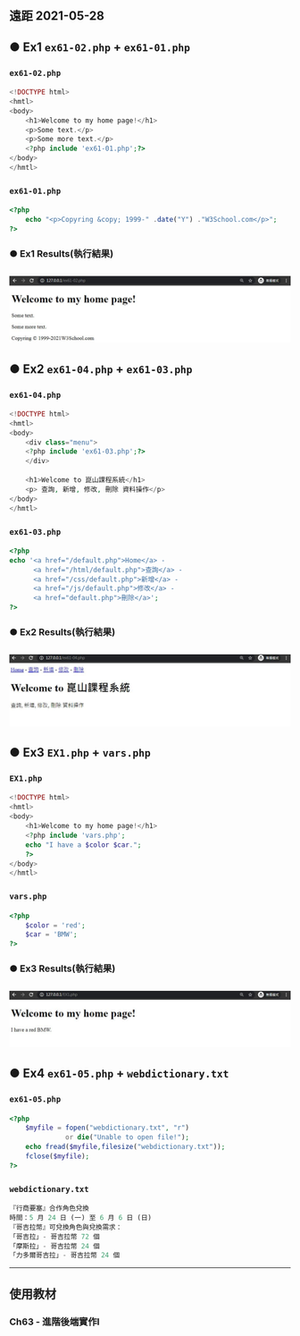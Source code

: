 ## 遠距 2021-05-28
## ● Ex1 `ex61-02.php` + `ex61-01.php`
### `ex61-02.php` 
```php
<!DOCTYPE html>
<hmtl>
<body>
	<h1>Welcome to my home page!</h1>
	<p>Some text.</p>
	<p>Some more text.</p>
	<?php include 'ex61-01.php';?>
</body>
</hmtl>
```
### `ex61-01.php`
```php
<?php
	echo "<p>Copyring &copy; 1999-" .date("Y") ."W3School.com</p>";
?>
```
### ● Ex1 Results(執行結果)
![](https://github.com/ChengHan16/Cs4high_4080E036/blob/master/%E4%BC%BA%E6%9C%8D%E5%99%A8%E6%9E%B6%E8%A8%AD%E5%AF%A6%E5%8B%99(Server%20setup%20practice)%20%5B109-2%5D/File/Img/ex61-01%20%2B%2002%20php.JPG)
---
## ● Ex2 `ex61-04.php` + `ex61-03.php`
### `ex61-04.php` 
```php
<!DOCTYPE html>
<hmtl>
<body>
	<div class="menu">
	<?php include 'ex61-03.php';?>
	</div>
	
	<h1>Welcome to 崑山課程系統</h1>
	<p> 查詢, 新增, 修改, 刪除 資料操作</p>
</body>
</hmtl>
```
### `ex61-03.php`
```php
<?php
echo '<a href="/default.php">Home</a> -
	  <a href="/html/default.php">查詢</a> -
	  <a href="/css/default.php">新增</a> -
	  <a href="/js/default.php">修改</a> -
	  <a href="default.php">刪除</a>';
?>
```
### ● Ex2 Results(執行結果)
![ex61-03 + 04 php](https://github.com/ChengHan16/Cs4high_4080E036/blob/master/%E4%BC%BA%E6%9C%8D%E5%99%A8%E6%9E%B6%E8%A8%AD%E5%AF%A6%E5%8B%99(Server%20setup%20practice)%20%5B109-2%5D/File/Img/ex61-03%20%2B%2004%20php.JPG)
---
## ● Ex3 `EX1.php` + `vars.php`
### `EX1.php` 
```php
<!DOCTYPE html>
<hmtl>
<body>
	<h1>Welcome to my home page!</h1>
	<?php include 'vars.php';
	echo "I have a $color $car.";
	?>
</body>
</hmtl>
```
### `vars.php` 
```php
<?php 
	$color = 'red';
	$car = 'BMW';
?>
```
### ● Ex3 Results(執行結果)
![EX1 + vars.php](https://github.com/ChengHan16/Cs4high_4080E036/blob/master/%E4%BC%BA%E6%9C%8D%E5%99%A8%E6%9E%B6%E8%A8%AD%E5%AF%A6%E5%8B%99(Server%20setup%20practice)%20%5B109-2%5D/File/Img/EX1%20%2B%20vars.php.JPG)
---
## ● Ex4 `ex61-05.php` + `webdictionary.txt`
### `ex61-05.php` 
```php
<?php 
	$myfile = fopen("webdictionary.txt", "r")
			  or die("Unable to open file!");
	echo fread($myfile,filesize("webdictionary.txt"));
	fclose($myfile);
?>
```
### `webdictionary.txt` 
```php
『行商要塞』合作角色兌換
時間：5 月 24 日 (一) 至 6 月 6 日 (日)
『哥吉拉幣』可兌換角色與兌換需求：
「哥吉拉」- 哥吉拉幣 72 個
「摩斯拉」- 哥吉拉幣 24 個
「力多爾哥吉拉」- 哥吉拉幣 24 個
```
---
## 使用教材
### Ch63 - 進階後端實作I
> 
